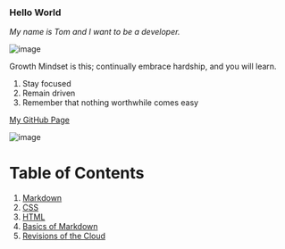 
### Hello World

_My name is Tom and I want to be a developer._

![image](https://github.com/capps14e/reading-notes/assets/143365157/3a1ec991-6a34-4b84-97b0-f59ca0eef8a4)

Growth Mindset is this; continually embrace hardship, and you will learn.

1. Stay focused
1. Remain driven
1. Remember that nothing worthwhile comes easy

[My GitHub Page](https://github.com/capps14e)

![image](https://github.com/capps14e/capps14e.github.io/assets/143365157/e473daca-2990-473e-8b25-ff77f27daf50)

# Table of Contents

1. [Markdown](/Markdown.md)
2. [CSS](/CSS.md)
3. [HTML](/HTML.md)
4. [Basics of Markdown](/BasicsofMarkdown.md)
5. [Revisions of the Cloud](/RevisionsoftheCloud.md)
